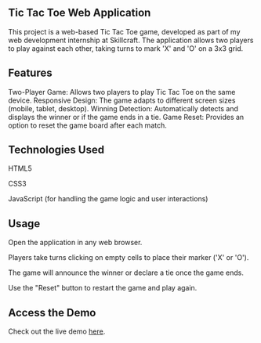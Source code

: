 ## Tic Tac Toe Web Application
This project is a web-based Tic Tac Toe game, developed as part of my web development internship at Skillcraft. The application allows two players to play against each other, taking turns to mark 'X' and 'O' on a 3x3 grid.

## Features
Two-Player Game: Allows two players to play Tic Tac Toe on the same device.
Responsive Design: The game adapts to different screen sizes (mobile, tablet, desktop).
Winning Detection: Automatically detects and displays the winner or if the game ends in a tie.
Game Reset: Provides an option to reset the game board after each match.
## Technologies Used
HTML5

CSS3

JavaScript 
(for handling the game logic and user interactions)

## Usage
Open the application in any web browser.

Players take turns clicking on empty cells to place their marker ('X' or 'O').

The game will announce the winner or declare a tie once the game ends.

Use the "Reset" button to restart the game and play again.

## Access the Demo

Check out the live demo [here](https://puskuriharish.github.io/SCT_WD_3/).
